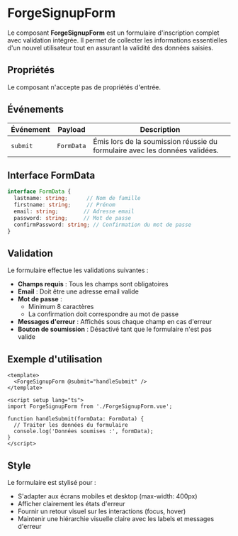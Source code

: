 # ForgeSignupForm

Le composant **ForgeSignupForm** est un formulaire d'inscription complet avec validation intégrée. Il permet de collecter les informations essentielles d'un nouvel utilisateur tout en assurant la validité des données saisies.

## Propriétés

Le composant n'accepte pas de propriétés d'entrée.

## Événements

| Événement | Payload | Description |
|-----------|---------|-------------|
| `submit`  | `FormData` | Émis lors de la soumission réussie du formulaire avec les données validées. |

## Interface FormData

```typescript
interface FormData {
  lastname: string;      // Nom de famille
  firstname: string;     // Prénom
  email: string;        // Adresse email
  password: string;     // Mot de passe
  confirmPassword: string; // Confirmation du mot de passe
}
```

## Validation

Le formulaire effectue les validations suivantes :

- **Champs requis** : Tous les champs sont obligatoires
- **Email** : Doit être une adresse email valide
- **Mot de passe** : 
  - Minimum 8 caractères
  - La confirmation doit correspondre au mot de passe
- **Messages d'erreur** : Affichés sous chaque champ en cas d'erreur
- **Bouton de soumission** : Désactivé tant que le formulaire n'est pas valide

## Exemple d'utilisation

```vue
<template>
  <ForgeSignupForm @submit="handleSubmit" />
</template>

<script setup lang="ts">
import ForgeSignupForm from './ForgeSignupForm.vue';

function handleSubmit(formData: FormData) {
  // Traiter les données du formulaire
  console.log('Données soumises :', formData);
}
</script>
```

## Style

Le formulaire est stylisé pour :
- S'adapter aux écrans mobiles et desktop (max-width: 400px)
- Afficher clairement les états d'erreur
- Fournir un retour visuel sur les interactions (focus, hover)
- Maintenir une hiérarchie visuelle claire avec les labels et messages d'erreur